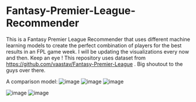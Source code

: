 # Fantasy-Premier-League-Recommender
This is a Fantasy Premier League Recommender that uses different machine learning models to create the perfect combination of players  for the best results in an FPL game week. I will be updating the visualizations every now and then. Keep an eye !
This repository uses dataset from https://github.com/vaastav/Fantasy-Premier-League . Big shoutout to the guys over there.

A comparison model:
![image](https://user-images.githubusercontent.com/39947916/159343655-148fdd33-a751-4696-8515-8e7678edcda6.png)
![image](https://user-images.githubusercontent.com/39947916/159364689-b7f7fbd1-208e-4707-a326-a1adc3aa9c65.png)
![image](https://user-images.githubusercontent.com/39947916/159365416-854bc686-bda3-48db-bb97-55572c25400f.png)

![image](https://user-images.githubusercontent.com/39947916/159365193-c5e2de09-4264-40f2-b376-d42f76ce257b.png)
![image](https://user-images.githubusercontent.com/39947916/159365285-298ed722-5db7-40f1-9dbf-f33ad328d193.png)




